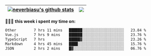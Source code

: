 | <a href="https://github.com/neverbiasu"><img align="center" src="https://github-readme-stats.vercel.app/api?username=neverbiasu&theme=dracula&show_icons=true&hide_border=true&count_private=true" alt="neverbiasu's github stats" /></a> | <a href="https://github.com/neverbiasu"><img align="center" src="https://github-readme-stats.vercel.app/api/top-langs/?username=neverbiasu&theme=dracula&show_icons=true&hide_border=true&layout=compact" /></a> |
| ------------- | ------------- |

👨🏾‍💻 **this week i spent my time on:**
<!--START_SECTION:waka-->

```txt
Other        7 hrs 11 mins   ██████░░░░░░░░░░░░░░░░░░░   23.84 %
Vue.js       7 hrs 9 mins    ██████░░░░░░░░░░░░░░░░░░░   23.76 %
TypeScript   7 hrs           █████▓░░░░░░░░░░░░░░░░░░░   23.26 %
Markdown     4 hrs 45 mins   ████░░░░░░░░░░░░░░░░░░░░░   15.76 %
JSON         2 hrs 2 mins    █▓░░░░░░░░░░░░░░░░░░░░░░░   06.76 %
```

<!--END_SECTION:waka-->
